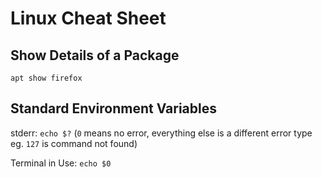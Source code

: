# Linux Cheat Sheet

## Show Details of a Package

`apt show firefox`

## Standard Environment Variables 

stderr: `echo $?` (`0` means no error, everything else is a different error type eg. `127` is command not found)

Terminal in Use: `echo $0`
